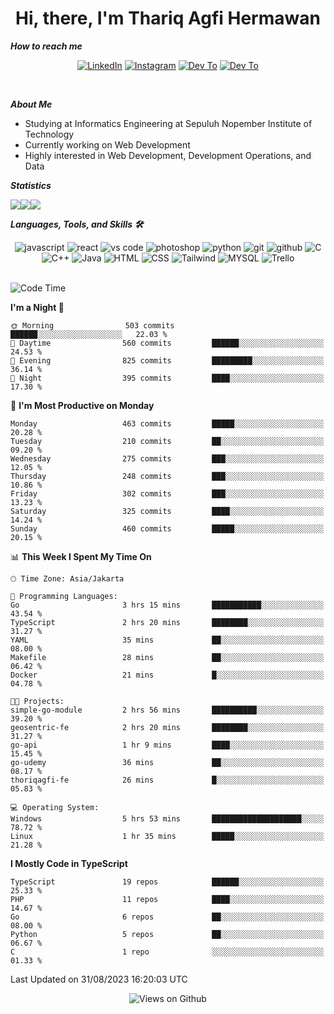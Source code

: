 <div align="center">
  <h1>Hi, there, I'm Thariq Agfi Hermawan</h1>
</div>


***How to reach me***
<p align='center'>
   <a href="https://www.linkedin.com/in/thariqagfihermawan" target="_blank"><img src="https://img.shields.io/badge/LinkedIn-0077B5?style=for-the-badge&logo=linkedin&logoColor=white" alt="LinkedIn"></a>
   <a href="https://www.instagram.com/thoriqagfi" target="_blank"><img src="https://img.shields.io/badge/Instagram-E4405F?style=for-the-badge&logo=instagram&logoColor=white" alt="Instagram"></a>
   <a href="https://medium.com/@thoriq.aghfi60" target="_blank"><img src="https://img.shields.io/badge/Medium-12100E?style=for-the-badge&logo=medium&logoColor=white" alt="Dev To"></a>
   <a href="https://linktr.ee/thoriqagfi" target="_blank"><img src="https://img.shields.io/badge/linktree-1de9b6?style=for-the-badge&logo=linktree&logoColor=white" alt="Dev To"></a>
</p>

<br>

***About Me***
- Studying at Informatics Engineering at Sepuluh Nopember Institute of Technology
- Currently working on Web Development
- Highly interested in Web Development, Development Operations, and Data

***Statistics***

<!-- [![GitHub Streak](http://github-readme-streak-stats.herokuapp.com?user=thoriqagfi&theme=dark)](https://git.io/streak-stats) -->

<div align="center">
  <div style="display: flex;">
    <img src="http://github-readme-streak-stats.herokuapp.com?user=thoriqagfi&theme=chartreuse-dark"/>
    <img src="https://github-readme-stats.vercel.app/api/top-langs/?username=thoriqagfi&layout=compact&&theme=chartreuse-dark&langs_count=8)](https://github.com/thoriqagfi"/>
    <img src="https://github-readme-stats.vercel.app/api?username=thoriqagfi&show_icons=true&theme=chartreuse-dark"/>
  </div>
</div>

<!-- [![Top Langs](https://github-readme-stats.vercel.app/api/top-langs/?username=thoriqagfi&layout=compact&&theme=chartreuse-dark&langs_count=8)](https://github.com/thoriqagfi)
< ![Agfi's GitHub stats](https://github-readme-stats.vercel.app/api?username=thoriqagfi&show_icons=true&theme=chartreuse-dark) -->

***Languages, Tools, and Skills 🛠***

  <div align="center">
    <img src="https://img.shields.io/badge/JavaScript-F7DF1E?style=for-the-badge&logo=javascript&logoColor=black" alt="javascript" />
    <img src="https://img.shields.io/badge/React-61DAFB?style=for-the-badge&logo=react&logoColor=black" alt="react" />
    <img src="https://img.shields.io/badge/vs%20code-007ACC?style=for-the-badge&logo=visual%20studio%20code&logoColor=white" alt="vs code" />
    <img src="https://img.shields.io/badge/adobe%20photoshop-31A8FF?style=for-the-badge&logo=adobe%20photoshop&logoColor=white" alt="photoshop" />
    <img src="https://img.shields.io/badge/python-3776AB?style=for-the-badge&logo=python&logoColor=white" alt="python" />
    <img src="https://img.shields.io/badge/Git-F05032?style=for-the-badge&logo=git&logoColor=white" alt="git" />
    <img src="https://img.shields.io/badge/GitHub-100000?style=for-the-badge&logo=github&logoColor=white" alt="github" />
    <img src="https://img.shields.io/badge/c-%2300599C.svg?style=for-the-badge&logo=c&logoColor=white" alt="C" />
    <img src="https://img.shields.io/badge/c++-%2300599C.svg?style=for-the-badge&logo=c%2B%2B&logoColor=white" alt="C++" />
    <img src="https://img.shields.io/badge/Java-ED8B00?style=for-the-badge&logo=java&logoColor=white" alt="Java"/>
    <img src="https://img.shields.io/badge/HTML5-E34F26?style=for-the-badge&logo=html5&logoColor=white" alt="HTML" />
    <img src="https://img.shields.io/badge/CSS-239120?&style=for-the-badge&logo=css3&logoColor=white" alt ="CSS" />
    <img src="https://img.shields.io/badge/tailwindcss-%2338B2AC.svg?style=for-the-badge&logo=tailwind-css&logoColor=white" alt="Tailwind" />
    <img src="https://img.shields.io/badge/MySQL-00000F?style=for-the-badge&logo=mysql&logoColor=white" alt="MYSQL" />
    <img src="https://img.shields.io/badge/Trello-%23026AA7.svg?style=for-the-badge&logo=Trello&logoColor=white" alt="Trello" />
  </div><br>

<!--START_SECTION:waka-->
![Code Time](http://img.shields.io/badge/Code%20Time-629%20hrs%2023%20mins-blue)

**I'm a Night 🦉** 

```text
🌞 Morning                503 commits         ██████░░░░░░░░░░░░░░░░░░░   22.03 % 
🌆 Daytime                560 commits         ██████░░░░░░░░░░░░░░░░░░░   24.53 % 
🌃 Evening                825 commits         █████████░░░░░░░░░░░░░░░░   36.14 % 
🌙 Night                  395 commits         ████░░░░░░░░░░░░░░░░░░░░░   17.30 % 
```
📅 **I'm Most Productive on Monday** 

```text
Monday                   463 commits         █████░░░░░░░░░░░░░░░░░░░░   20.28 % 
Tuesday                  210 commits         ██░░░░░░░░░░░░░░░░░░░░░░░   09.20 % 
Wednesday                275 commits         ███░░░░░░░░░░░░░░░░░░░░░░   12.05 % 
Thursday                 248 commits         ███░░░░░░░░░░░░░░░░░░░░░░   10.86 % 
Friday                   302 commits         ███░░░░░░░░░░░░░░░░░░░░░░   13.23 % 
Saturday                 325 commits         ████░░░░░░░░░░░░░░░░░░░░░   14.24 % 
Sunday                   460 commits         █████░░░░░░░░░░░░░░░░░░░░   20.15 % 
```


📊 **This Week I Spent My Time On** 

```text
🕑︎ Time Zone: Asia/Jakarta

💬 Programming Languages: 
Go                       3 hrs 15 mins       ███████████░░░░░░░░░░░░░░   43.54 % 
TypeScript               2 hrs 20 mins       ████████░░░░░░░░░░░░░░░░░   31.27 % 
YAML                     35 mins             ██░░░░░░░░░░░░░░░░░░░░░░░   08.00 % 
Makefile                 28 mins             ██░░░░░░░░░░░░░░░░░░░░░░░   06.42 % 
Docker                   21 mins             █░░░░░░░░░░░░░░░░░░░░░░░░   04.78 % 

🐱‍💻 Projects: 
simple-go-module         2 hrs 56 mins       ██████████░░░░░░░░░░░░░░░   39.20 % 
geosentric-fe            2 hrs 20 mins       ████████░░░░░░░░░░░░░░░░░   31.27 % 
go-api                   1 hr 9 mins         ████░░░░░░░░░░░░░░░░░░░░░   15.45 % 
go-udemy                 36 mins             ██░░░░░░░░░░░░░░░░░░░░░░░   08.17 % 
thoriqagfi-fe            26 mins             █░░░░░░░░░░░░░░░░░░░░░░░░   05.83 % 

💻 Operating System: 
Windows                  5 hrs 53 mins       ████████████████████░░░░░   78.72 % 
Linux                    1 hr 35 mins        █████░░░░░░░░░░░░░░░░░░░░   21.28 % 
```

**I Mostly Code in TypeScript** 

```text
TypeScript               19 repos            ██████░░░░░░░░░░░░░░░░░░░   25.33 % 
PHP                      11 repos            ████░░░░░░░░░░░░░░░░░░░░░   14.67 % 
Go                       6 repos             ██░░░░░░░░░░░░░░░░░░░░░░░   08.00 % 
Python                   5 repos             ██░░░░░░░░░░░░░░░░░░░░░░░   06.67 % 
C                        1 repo              ░░░░░░░░░░░░░░░░░░░░░░░░░   01.33 % 
```




 Last Updated on 31/08/2023 16:20:03 UTC
<!--END_SECTION:waka-->

<div align="center">
<img src="https://komarev.com/ghpvc/?username=thoriqagfi&color=blue" alt="Views on Github" />
</div>